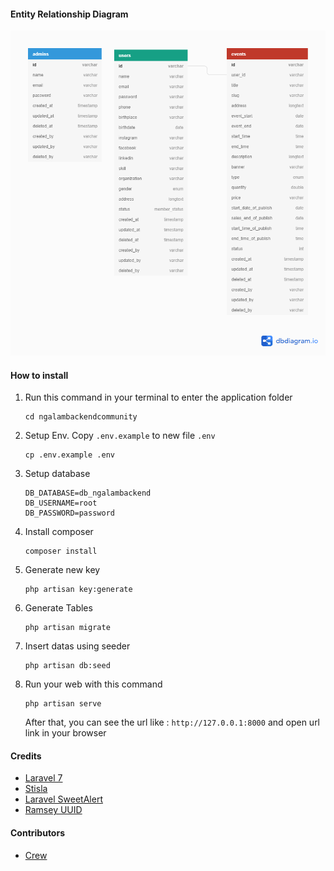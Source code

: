 #### Entity Relationship Diagram
[![ERD](https://raw.githubusercontent.com/ngalambackend/ngalambackend/master/ngalambackend-erd.png?token=ACMF5BFLOYKTPYIJVDDJQNS7CRRE4)](https://raw.githubusercontent.com/ngalambackend/ngalambackend/master/ngalambackend-erd.png?token=ACMF5BFLOYKTPYIJVDDJQNS7CRRE4)

#### How to install
1. Run this command in your terminal to enter the application folder
	```
	cd ngalambackendcommunity
    ```
2. Setup Env. Copy `.env.example` to new file `.env`
    ```
    cp .env.example .env
    ```
3. Setup database
    ```
    DB_DATABASE=db_ngalambackend
    DB_USERNAME=root
    DB_PASSWORD=password
    ```
4. Install composer
	```
	composer install
	```
5. Generate new key
    ```
    php artisan key:generate
    ```
6. Generate Tables
	```
	php artisan migrate
    ```
7. Insert datas using seeder 
    ```
    php artisan db:seed
    ```
8. Run your web with this command
    ```
    php artisan serve
    ```
    After that, you can see the url like : `http://127.0.0.1:8000` and open url link in your browser

#### Credits
* [Laravel 7](https://laravel.com/docs/7.x "Laravel 7")
* [Stisla](https://getstisla.com/ "Stisla")
* [Laravel SweetAlert](https://github.com/uxweb/sweet-alert "Laravel SweetAlert")
* [Ramsey UUID](https://github.com/ramsey/uuid "Ramsey UUID")

#### Contributors
* [Crew](https://github.com/ngalambackend/ngalambackendcommunity/graphs/contributors "Crew")
